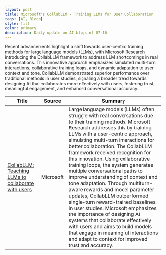 ```yaml
---
layout: post
title: Microsoft's CollabLLM - Training LLMs for User Collaboration
tags: [AI, Blogs]
style: fill
color: primary
description: Daily update on AI blogs of 07-16
---
```


Recent advancements highlight a shift towards user-centric training methods for large language models (LLMs), with Microsoft Research introducing the CollabLLM framework to address LLM shortcomings in real conversations. This innovative approach emphasizes simulated multi-turn interactions, collaborative training loops, and dynamic adaptation to user context and tone. CollabLLM demonstrated superior performance over traditional methods in user studies, signaling a broader trend towards designing AI that collaborates more effectively with users, fostering trust, meaningful engagement, and enhanced conversational accuracy.

| Title | Source | Summary |
|---|---|---|
| [CollabLLM: Teaching LLMs to collaborate with users](https://www.microsoft.com/en-us/research/blog/collabllm-teaching-llms-to-collaborate-with-users/) | Microsoft | Large language models (LLMs) often struggle with real conversations due to their training methods. Microsoft Research addresses this by training LLMs with a user-centric approach, simulating multi-turn interactions for better collaboration. The CollabLLM framework received recognition for this innovation. Using collaborative training loops, the system generates multiple conversational paths to improve understanding of context and tone adaptation. Through multiturn-aware rewards and model parameter updates, CollabLLM outperformed single-turn reward-trained baselines in user studies. Microsoft emphasizes the importance of designing AI systems that collaborate effectively with users and aims to build models that engage in meaningful interactions and adapt to context for improved trust and accuracy. |